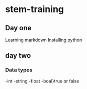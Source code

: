 # stem-training
## Day one
Learning markdown
Installing python
## day two
### Data types
-int
-string
-float
-boal}true or false

